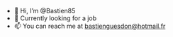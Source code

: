 - 👋 Hi, I’m @Bastien85
- 👀 Currently looking for a job
- 📫 You can reach me at bastienguesdon@hotmail.fr


